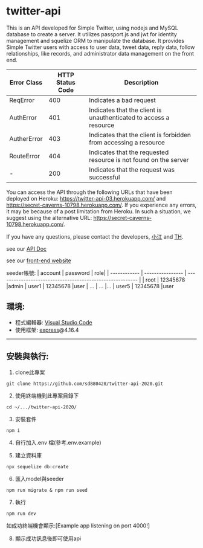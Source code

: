 # twitter-api

This is an API developed for Simple Twitter, using nodejs and MySQL database to create a server. It utilizes passport.js and jwt for identity management and squelize ORM to manipulate the database. It provides Simple Twitter users with access to user data, tweet data, reply data, follow relationships, like records, and administrator data management on the front end.

| Error Class  | HTTP Status Code | Description                                               |
| ------------ | ---------------- | --------------------------------------------------------- |
| ReqError     | 400              | Indicates a bad request                                   |
| AuthError    | 401              | Indicates that the client is unauthenticated to access a resource |
| AutherError  | 403              | Indicates that the client is forbidden from accessing a resource |
| RouteError   | 404              | Indicates that the requested resource is not found on the server |
| -            | 200              | Indicates that the request was successful                 |

You can access the API through the following URLs that have been deployed on Heroku: https://twitter-api-03.herokuapp.com/ and https://secret-caverns-10798.herokuapp.com/. If you experience any errors, it may be because of a post limitation from Heroku. In such a situation, we suggest using the alternative URL: https://secret-caverns-10798.herokuapp.com/.

If you have any questions, please contact the developers, [小江](https://github.com/sd880428) and [TH](https://github.com/thk61159).

see our [API Doc](https://documenter.getpostman.com/view/25669324/2s93RUvXoN)

see our [front-end website](https://thk61159.github.io/ToughTwitter/)

seeder帳號:
| account  | password | role|
| ------------ | ---------------- | --------------------------------------------------------- |
| root    | 12345678              |admin 
| user1    | 12345678              |user
| ...    | ...              |...
| user5    | 12345678              |user

## 環境:
+ 程式編輯器: [Visual Studio Code](https://visualstudio.microsoft.com/zh-hant/ "Visual Studio Code") 
+ 使用框架: [express](https://www.npmjs.com/package/express)@4.16.4
---
## 安裝與執行:
1. clone此專案
```
git clone https://github.com/sd880428/twitter-api-2020.git
```

2. 使用終端機到此專案目錄下
```
cd ~/.../twitter-api-2020/
```
3. 安裝套件
```
npm i
```
4. 自行加入.env 檔(參考.env.example)

5. 建立資料庫
```
npx sequelize db:create
```
6. 匯入model與seeder
```
npm run migrate & npm run seed
```
7. 執行
```
npm run dev
```
如成功終端機會顯示:[Example app listening on port 4000!]

8. 顯示成功訊息後即可使用api

